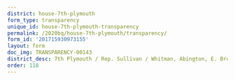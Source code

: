 ```yaml
---
district: house-7th-plymouth
form_type: transparency
unique_id: house-7th-plymouth-transparency
permalink: /2020bq/house-7th-plymouth/transparency/
form_id: '201715930973155'
layout: form
doc_img: TRANSPARENCY-00143
district_desc: 7th Plymouth / Rep. Sullivan / Whitman, Abington, E. Brockton
order: 118
---
```

